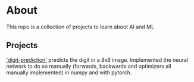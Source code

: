 # About

This repo is a collection of projects to learn about AI and ML

## Projects
['digit-prediction'](./digit-prediction) predicts the digit in a 8x8 image. Implemented the neural network to do so manually (forwards, backwards and optimizers all manually implemented) in numpy and with pytorch. 
